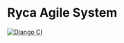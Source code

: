 # Ryca Agile System

[![Django CI](https://github.com/ah-ryca/attendance-system/actions/workflows/django.yml/badge.svg?branch=main)](https://github.com/ah-ryca/attendance-system/actions/workflows/django.yml)
